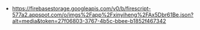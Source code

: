 - https://firebasestorage.googleapis.com/v0/b/firescript-577a2.appspot.com/o/imgs%2Fapp%2Fxinyiheng%2FAx5Dbr61Be.json?alt=media&token=27f06803-3767-4b5c-bbee-b1852f467342
